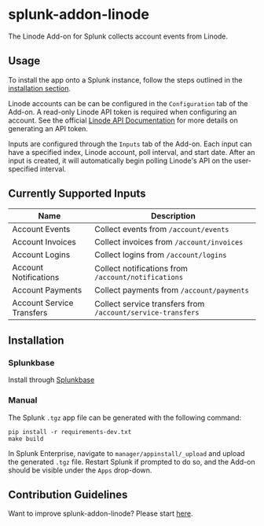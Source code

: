 # splunk-addon-linode

The Linode Add-on for Splunk collects account events from Linode. 

## Usage

To install the app onto a Splunk instance, follow the steps outlined in the [installation section](#installation).

Linode accounts can be can be configured in the `Configuration` tab of the Add-on. A read-only Linode API token is required when configuring an account. See the official [Linode API Documentation](https://www.linode.com/docs/guides/getting-started-with-the-linode-api/#get-an-access-token) for more details on generating an API token.

Inputs are configured through the `Inputs` tab of the Add-on. Each input can have a specified index, Linode account, poll interval, and start date.  After an input is created, it will automatically begin polling Linode's API on the user-specified interval.

## Currently Supported Inputs

Name | Description
--- | ---
Account Events|Collect events from `/account/events`
Account Invoices|Collect invoices from `/account/invoices`
Account Logins|Collect logins from `/account/logins`
Account Notifications|Collect notifications from `/account/notifications`
Account Payments|Collect payments from `/account/payments`
Account Service Transfers|Collect service transfers from `/account/service-transfers`

## Installation

### Splunkbase

Install through [Splunkbase](https://splunkbase.splunk.com/app/5707/#/details)

### Manual

The Splunk `.tgz` app file can be generated with the following command:

```shell
pip install -r requirements-dev.txt
make build
```

In Splunk Enterprise, navigate to `manager/appinstall/_upload` and upload the generated `.tgz` file. Restart Splunk if prompted to do so, and the Add-on should be visible under the `Apps` drop-down.

## Contribution Guidelines

Want to improve splunk-addon-linode? Please start [here](CONTRIBUTING.md).

